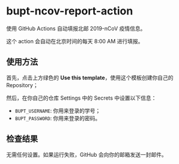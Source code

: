 # bupt-ncov-report-action

使用 GitHub Actions 自动填报北邮 2019-nCoV 疫情信息。

这个 action 会自动在北京时间的每天 8:00 AM 进行填报。

## 使用方法

首先，点击上方绿色的 **Use this template**，使用这个模板创建你自己的 Repository；

然后，在你自己的仓库 Settings 中的 Secrets 中设置以下信息：

- `BUPT_USERNAME`: 你用来登录的学号；
- `BUPT_PASSWORD`: 你用来登录的密码。

## 检查结果

无需任何设置。如果运行失败，GitHub 会向你的邮箱发送一封邮件。
